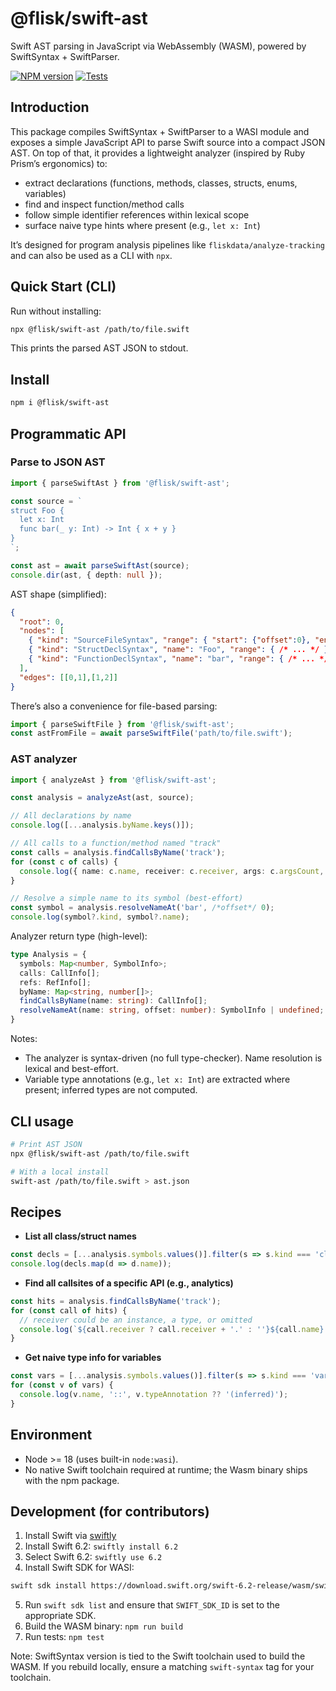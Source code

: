 # @flisk/swift-ast

Swift AST parsing in JavaScript via WebAssembly (WASM), powered by SwiftSyntax + SwiftParser.

[![NPM version](https://img.shields.io/npm/v/@flisk/swift-ast.svg)](https://www.npmjs.com/package/@flisk/swift-ast) [![Tests](https://github.com/fliskdata/swift-ast/actions/workflows/checks.yml/badge.svg?branch=main)](https://github.com/fliskdata/swift-ast/actions/workflows/checks.yml)

## Introduction

This package compiles SwiftSyntax + SwiftParser to a WASI module and exposes a simple JavaScript API to parse Swift source into a compact JSON AST. On top of that, it provides a lightweight analyzer (inspired by Ruby Prism’s ergonomics) to:

- extract declarations (functions, methods, classes, structs, enums, variables)
- find and inspect function/method calls
- follow simple identifier references within lexical scope
- surface naive type hints where present (e.g., `let x: Int`)

It’s designed for program analysis pipelines like `fliskdata/analyze-tracking` and can also be used as a CLI with `npx`.

## Quick Start (CLI)

Run without installing:

```bash
npx @flisk/swift-ast /path/to/file.swift
```

This prints the parsed AST JSON to stdout.

## Install

```bash
npm i @flisk/swift-ast
```

## Programmatic API

### Parse to JSON AST

```ts
import { parseSwiftAst } from '@flisk/swift-ast';

const source = `
struct Foo {
  let x: Int
  func bar(_ y: Int) -> Int { x + y }
}
`;

const ast = await parseSwiftAst(source);
console.dir(ast, { depth: null });
```

AST shape (simplified):

```json
{
  "root": 0,
  "nodes": [
    { "kind": "SourceFileSyntax", "range": { "start": {"offset":0}, "end": {"offset":123} } },
    { "kind": "StructDeclSyntax", "name": "Foo", "range": { /* ... */ } },
    { "kind": "FunctionDeclSyntax", "name": "bar", "range": { /* ... */ } }
  ],
  "edges": [[0,1],[1,2]]
}
```

There’s also a convenience for file-based parsing:

```ts
import { parseSwiftFile } from '@flisk/swift-ast';
const astFromFile = await parseSwiftFile('path/to/file.swift');
```

### AST analyzer

```ts
import { analyzeAst } from '@flisk/swift-ast';

const analysis = analyzeAst(ast, source);

// All declarations by name
console.log([...analysis.byName.keys()]);

// All calls to a function/method named "track"
const calls = analysis.findCallsByName('track');
for (const c of calls) {
  console.log({ name: c.name, receiver: c.receiver, args: c.argsCount, at: c.range.start });
}

// Resolve a simple name to its symbol (best-effort)
const symbol = analysis.resolveNameAt('bar', /*offset*/ 0);
console.log(symbol?.kind, symbol?.name);
```

Analyzer return type (high-level):

```ts
type Analysis = {
  symbols: Map<number, SymbolInfo>;
  calls: CallInfo[];
  refs: RefInfo[];
  byName: Map<string, number[]>;
  findCallsByName(name: string): CallInfo[];
  resolveNameAt(name: string, offset: number): SymbolInfo | undefined;
}
```

Notes:
- The analyzer is syntax-driven (no full type-checker). Name resolution is lexical and best-effort.
- Variable type annotations (e.g., `let x: Int`) are extracted where present; inferred types are not computed.

## CLI usage

```bash
# Print AST JSON
npx @flisk/swift-ast /path/to/file.swift

# With a local install
swift-ast /path/to/file.swift > ast.json
```

## Recipes

- **List all class/struct names**

```ts
const decls = [...analysis.symbols.values()].filter(s => s.kind === 'class' || s.kind === 'struct');
console.log(decls.map(d => d.name));
```

- **Find all callsites of a specific API (e.g., analytics)**

```ts
const hits = analysis.findCallsByName('track');
for (const call of hits) {
  // receiver could be an instance, a type, or omitted
  console.log(`${call.receiver ? call.receiver + '.' : ''}${call.name} at ${call.range.start.line}:${call.range.start.column}`);
}
```

- **Get naive type info for variables**

```ts
const vars = [...analysis.symbols.values()].filter(s => s.kind === 'variable');
for (const v of vars) {
  console.log(v.name, '::', v.typeAnnotation ?? '(inferred)');
}
```

## Environment

- Node >= 18 (uses built-in `node:wasi`).
- No native Swift toolchain required at runtime; the Wasm binary ships with the npm package.

## Development (for contributors)

1. Install Swift via [swiftly](https://www.swift.org/install)
2. Install Swift 6.2: `swiftly install 6.2`
3. Select Swift 6.2: `swiftly use 6.2`
4. Install Swift SDK for WASI: 
```bash
swift sdk install https://download.swift.org/swift-6.2-release/wasm/swift-6.2-RELEASE/swift-6.2-RELEASE_wasm.artifactbundle.tar.gz --checksum fe4e8648309fce86ea522e9e0d1dc48e82df6ba6e5743dbf0c53db8429fb5224
```
5. Run `swift sdk list` and ensure that `SWIFT_SDK_ID` is set to the appropriate SDK.
6. Build the WASM binary: `npm run build`
7. Run tests: `npm test`

Note: SwiftSyntax version is tied to the Swift toolchain used to build the WASM. If you rebuild locally, ensure a matching `swift-syntax` tag for your toolchain.
